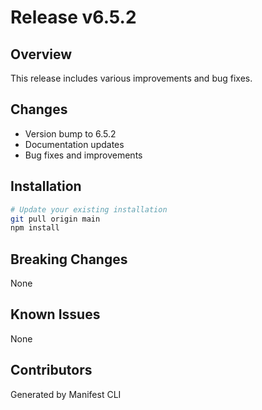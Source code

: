 # Release v6.5.2

## Overview
This release includes various improvements and bug fixes.

## Changes
- Version bump to 6.5.2
- Documentation updates
- Bug fixes and improvements

## Installation
```bash
# Update your existing installation
git pull origin main
npm install
```

## Breaking Changes
None

## Known Issues
None

## Contributors
Generated by Manifest CLI
